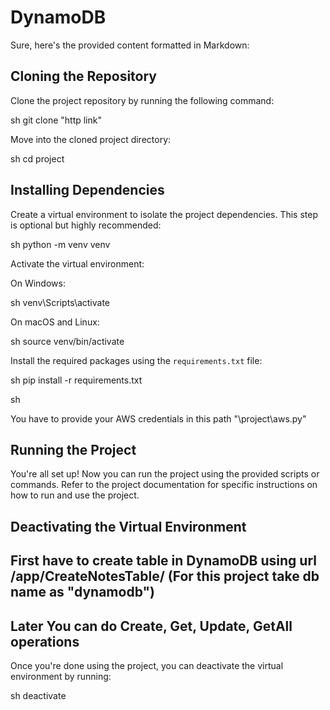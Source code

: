 # DynamoDB

Sure, here's the provided content formatted in Markdown:

## Cloning the Repository

Clone the project repository by running the following command:

sh
git clone "http link"



Move into the cloned project directory:

sh
cd project


## Installing Dependencies

Create a virtual environment to isolate the project dependencies. This step is optional but highly recommended:

sh
python -m venv venv


Activate the virtual environment:

On Windows:

sh
venv\Scripts\activate


On macOS and Linux:

sh
source venv/bin/activate


Install the required packages using the `requirements.txt` file:

sh
pip install -r requirements.txt

sh

You have to provide your AWS credentials in this path "\project\aws.py"


## Running the Project

You're all set up! Now you can run the project using the provided scripts or commands. Refer to the project documentation for specific instructions on how to run and use the project.

## Deactivating the Virtual Environment

## First have to create table in DynamoDB using url /app/CreateNotesTable/  (For this project take db name as "dynamodb")

## Later You can do Create, Get, Update, GetAll operations

Once you're done using the project, you can deactivate the virtual environment by running:

sh
deactivate


